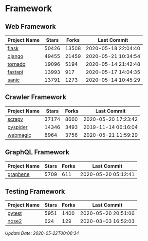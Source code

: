 # Framework

## Web Framework

| Project Name | Stars | Forks | Last Commit |
| ------------ | ----- | ----- | ----------- |
| [flask](https://github.com/pallets/flask) | 50426 | 13508 | 2020-05-18 22:04:40 |
| [django](https://github.com/django/django) | 49455 | 21459 | 2020-05-21 10:34:54 |
| [tornado](https://github.com/tornadoweb/tornado) | 19096 | 5194 | 2020-05-14 21:42:48 |
| [fastapi](https://github.com/tiangolo/fastapi) | 13993 | 917 | 2020-05-17 14:04:35 |
| [sanic](https://github.com/huge-success/sanic) | 13791 | 1273 | 2020-05-14 10:45:29 |

## Crawler Framework

| Project Name | Stars | Forks | Last Commit |
| ------------ | ----- | ----- | ----------- |
| [scrapy](https://github.com/scrapy/scrapy) | 37174 | 8600 | 2020-05-20 17:23:42 |
| [pyspider](https://github.com/binux/pyspider) | 14346 | 3493 | 2019-11-14 06:16:04 |
| [webmagic](https://github.com/code4craft/webmagic) | 8964 | 3756 | 2020-05-21 11:59:29 |

## GraphQL Framework

| Project Name | Stars | Forks | Last Commit |
| ------------ | ----- | ----- | ----------- |
| [graphene](https://github.com/graphql-python/graphene) | 5709 | 611 | 2020-05-20 05:12:41 |

## Testing Framework

| Project Name | Stars | Forks | Last Commit |
| ------------ | ----- | ----- | ----------- |
| [pytest](https://github.com/pytest-dev/pytest) | 5951 | 1400 | 2020-05-20 20:51:06 |
| [nose2](https://github.com/nose-devs/nose2) | 624 | 129 | 2020-03-03 16:52:03 |

*Update Date: 2020-05-22T00:00:34*